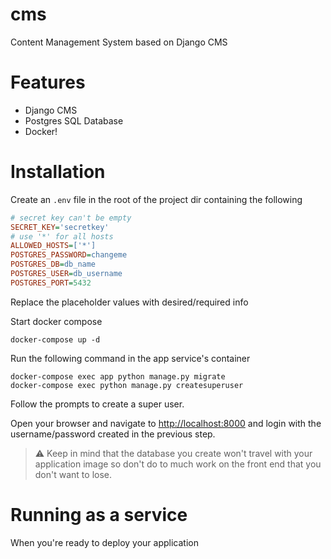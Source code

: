 # cms

Content Management System based on Django CMS

# Features

- Django CMS
- Postgres SQL Database
- Docker!


# Installation

Create an `.env` file in the root of the project dir containing the following

```.ini
# secret key can't be empty
SECRET_KEY='secretkey'
# use '*' for all hosts
ALLOWED_HOSTS=['*']
POSTGRES_PASSWORD=changeme
POSTGRES_DB=db_name
POSTGRES_USER=db_username
POSTGRES_PORT=5432
```

Replace the placeholder values with desired/required info

Start docker compose

    docker-compose up -d

Run the following command in the app service's container

    docker-compose exec app python manage.py migrate
    docker-compose exec python manage.py createsuperuser

Follow the prompts to create a super user.

Open your browser and navigate to <http://localhost:8000> and login with the username/password created in the previous step.

> ⚠️ Keep in mind that the database you create won't travel with your application image so don't do to much work on the front end that you don't want to lose.


# Running as a service

When you're ready to deploy your application
